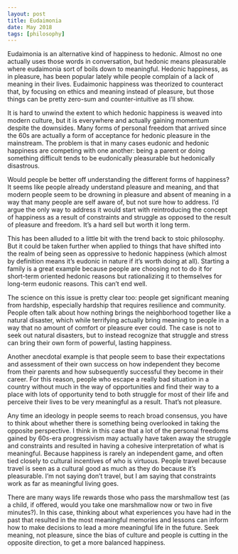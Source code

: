 ```yaml
---
layout: post
title: Eudaimonia
date: May 2018
tags: [philosophy]
---
```

Eudaimonia is an alternative kind of happiness to hedonic. Almost no one actually uses those words in conversation, but hedonic means pleasurable where eudaimonia sort of boils down to meaningful. Hedonic happiness, as in pleasure, has been popular lately while people complain of a lack of meaning in their lives. Eudaimonic happiness was theorized to counteract that, by focusing on ethics and meaning instead of pleasure, but those things can be pretty zero-sum and counter-intuitive as I’ll show.

It is hard to unwind the extent to which hedonic happiness is weaved into modern culture, but it is everywhere and actually gaining momentum despite the downsides. Many forms of personal freedom that arrived since the 60s are actually a form of acceptance for hedonic pleasure in the mainstream. The problem is that in many cases eudonic and hedonic happiness are competing with one another: being a parent or doing something difficult tends to be eudonically pleasurable but hedonically disastrous.

Would people be better off understanding the different forms of happiness? It seems like people already understand pleasure and meaning, and that modern people seem to be drowning in pleasure and absent of meaning in a way that many people are self aware of, but not sure how to address. I’d argue the only way to address it would start with reintroducing the concept of happiness as a result of constraints and struggle as opposed to the result of pleasure and freedom. It’s a hard sell but worth it long term.

This has been alluded to a little bit with the trend back to stoic philosophy. But it could be taken further when applied to things that have shifted into the realm of being seen as oppressive to hedonic happiness (which almost by definition means it’s eudonic in nature if it’s worth doing at all). Starting a family is a great example because people are choosing not to do it for short-term oriented hedonic reasons but rationalizing it to themselves for long-term eudonic reasons. This can’t end well.

The science on this issue is pretty clear too: people get significant meaning from hardship, especially hardship that requires resilience and community. People often talk about how nothing brings the neighborhood together like a natural disaster, which while terrifying actually bring meaning to people in a way that no amount of comfort or pleasure ever could. The case is not to seek out natural disasters, but to instead recognize that struggle and stress can bring their own form of powerful, lasting happiness.

Another anecdotal example is that people seem to base their expectations and assessment of their own success on how independent they become from their parents and how subsequently successful they become in their career. For this reason, people who escape a really bad situation in a country without much in the way of opportunities and find their way to a place with lots of opportunity tend to both struggle for most of their life and perceive their lives to be very meaningful as a result. That’s not pleasure.

Any time an ideology in people seems to reach broad consensus, you have to think about whether there is something being overlooked in taking the opposite perspective. I think in this case that a lot of the personal freedoms gained by 60s-era progressivism may actually have taken away the struggle and constraints and resulted in having a cohesive interpretation of what is meaningful. Because happiness is rarely an independent game, and often tied closely to cultural incentives of who is virtuous. People travel because travel is seen as a cultural good as much as they do because it’s pleasurable. I’m not saying don’t travel, but I am saying that constraints work as far as meaningful living goes.

There are many ways life rewards those who pass the marshmallow test (as a child, if offered, would you take one marshmallow now or two in five minutes?). In this case, thinking about what experiences you have had in the past that resulted in the most meaningful memories and lessons can inform how to make decisions to lead a more meaningful life in the future. Seek meaning, not pleasure, since the bias of culture and people is cutting in the opposite direction, to get a more balanced happiness.
